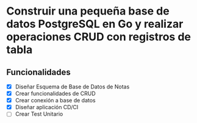 # Construir una pequeña base de datos PostgreSQL en Go y realizar operaciones CRUD con registros de tabla

## Funcionalidades

- [X]  Diseñar Esquema de Base de Datos de Notas
- [X]  Crear funcionalidades de CRUD
- [X]  Crear conexión a base de datos
- [X]  Diseñar aplicación CD/CI
- [ ]  Crear Test Unitario
